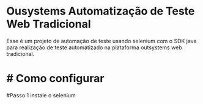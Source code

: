 # Ousystems Automatização de Teste Web Tradicional
 
Esse é um projeto de automação de teste usando selenium com o SDK java 
para realização de teste automatizado na plataforma outsystems web tradicional.
 
# # Como configurar
#Passo 1 instale o selenium
